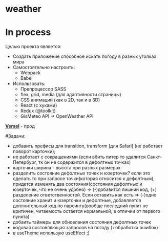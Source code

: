 # weather

# In process

Целью проекта является:
- Создать приложение способное искать погоду в разных уголках мира
- Самостоятельно настроить:
  - Webpack
  - Babel
- Использовать:
  - Препроцессор SASS
  - flex, grid, media (для адаптивности страницы)
  - CSS анимации (как в 2D, так и в 3D)
  - React (с хуками)
  - Redux (@toolkit)
  - GisMeteo API -> OpenWeather API

[**Versel**](https://weather-k1ntsugi1.vercel.app/) - прод

#Задачи:
- добавить префисы для transition, transform [для Safari] (не работает поворот карточки);
- не работает с сокращениями (если вбить питер то удалится Санкт-Петербург, тк он не содержится в дефолтных точках)
- карточки ширина - высота при разных размерах
- разделить состояние дефолтных точек и юзерточек? если это сделать то при запросе точки(которая относится к дефолтным), придется изменять два состояния(состояния дефолтных и юзерточек, что не очень удобно) => (-)добавится лишний код, (+) разделение ответственностей. Если оставить как есть => (-)одно состояние хранит и юзерточки и дефолтные, добавляется доплнительный код по парсингу(вообще последний пункт не критичен, читаемость остается нормальной, в отличии от первого пункта)
- добаить таймеры для обновления состояния дефолтных точек
- кодовая состовляющая запросов на погоду (+обработка ошибок)
- в useTheme использую useEffect ;) 
